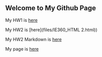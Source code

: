 ## Welcome to My Github Page
My HW1 is [here](files/IE360-HW1.html)

My HW2 is [here](files/IE360_HTML 2.html))

My HW2 Markdown is [here](files/IE360_HW2.Rmd)


My page is [here](https://bu-ie-360.github.io/spring22-gozdeaygun/)
